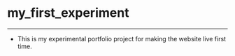 # my_first_experiment
---

- This is my experimental portfolio project for making the website live first time.
